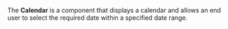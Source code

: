 The **Calendar** is&nbsp;a&nbsp;component that displays a&nbsp;calendar and allows an&nbsp;end user to&nbsp;select the required date within a&nbsp;specified date range.